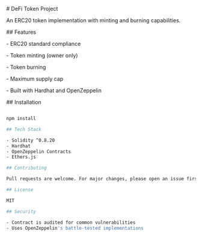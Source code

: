 \# DeFi Token Project



An ERC20 token implementation with minting and burning capabilities.



\## Features



\- ERC20 standard compliance

\- Token minting (owner only)

\- Token burning

\- Maximum supply cap

\- Built with Hardhat and OpenZeppelin



\## Installation

```bash

npm install

## Tech Stack

- Solidity ^0.8.20
- Hardhat
- OpenZeppelin Contracts
- Ethers.js

## Contributing

Pull requests are welcome. For major changes, please open an issue first.

## License

MIT

## Security

- Contract is audited for common vulnerabilities
- Uses OpenZeppelin's battle-tested implementations